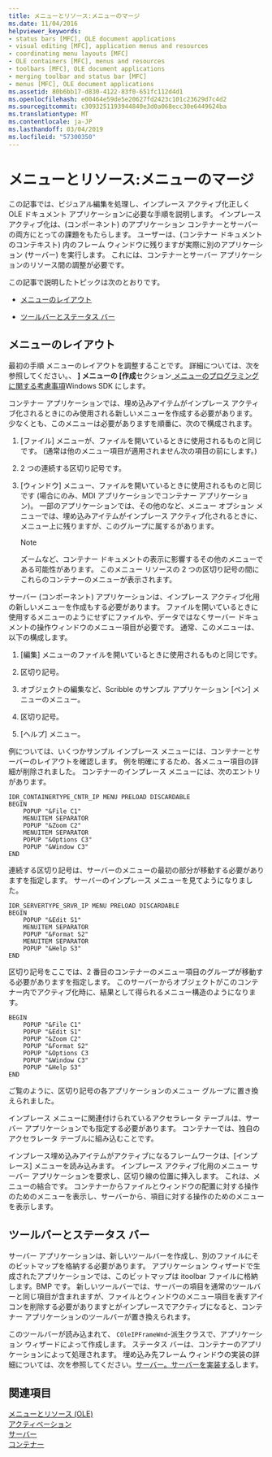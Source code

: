 ```yaml
---
title: メニューとリソース:メニューのマージ
ms.date: 11/04/2016
helpviewer_keywords:
- status bars [MFC], OLE document applications
- visual editing [MFC], application menus and resources
- coordinating menu layouts [MFC]
- OLE containers [MFC], menus and resources
- toolbars [MFC], OLE document applications
- merging toolbar and status bar [MFC]
- menus [MFC], OLE document applications
ms.assetid: 80b6bb17-d830-4122-83f0-651fc112d4d1
ms.openlocfilehash: e00464e59de5e20627fd2423c101c23629d7c4d2
ms.sourcegitcommit: c3093251193944840e3d0a068ecc30e6449624ba
ms.translationtype: MT
ms.contentlocale: ja-JP
ms.lasthandoff: 03/04/2019
ms.locfileid: "57300350"
---
```

# <a name="menus-and-resources-menu-merging"></a>メニューとリソース:メニューのマージ

この記事では、ビジュアル編集を処理し、インプレース アクティブ化正しく OLE ドキュメント アプリケーションに必要な手順を説明します。 インプレース アクティブ化は、(コンポーネント) のアプリケーション コンテナーとサーバーの両方にとっての課題をもたらします。 ユーザーは、(コンテナー ドキュメントのコンテキスト) 内のフレーム ウィンドウに残りますが実際に別のアプリケーション (サーバー) を実行します。 これには、コンテナーとサーバー アプリケーションのリソース間の調整が必要です。

この記事で説明したトピックは次のとおりです。

- [メニューのレイアウト](#_core_menu_layouts)

- [ツールバーとステータス バー](#_core_toolbars_and_status_bars)

##  <a name="_core_menu_layouts"></a> メニューのレイアウト

最初の手順 メニューのレイアウトを調整することです。 詳細については、次を参照してください。、 **] メニューの [作成**セクション[ メニューのプログラミングに関する考慮事項](https://msdn.microsoft.com/library/ms647557.aspx)Windows SDK にします。

コンテナー アプリケーションでは、埋め込みアイテムがインプレース アクティブ化されるときにのみ使用される新しいメニューを作成する必要があります。 少なくとも、このメニューは必要がありますを順番に、次ので構成されます。

1. [ファイル] メニューが、ファイルを開いているときに使用されるものと同じです。 (通常は他のメニュー項目が適用されません次の項目の前にします。)

1. 2 つの連続する区切り記号です。

1. [ウィンドウ] メニュー、ファイルを開いているときに使用されるものと同じです (場合にのみ、MDI アプリケーションでコンテナー アプリケーション)。 一部のアプリケーションでは、その他のなど、メニュー オプション メニューでは、埋め込みアイテムがインプレース アクティブ化されるときに、メニュー上に残りますが、このグループに属するがあります。

    > [!NOTE]
    >  ズームなど、コンテナー ドキュメントの表示に影響するその他のメニューである可能性があります。 このメニュー リソースの 2 つの区切り記号の間にこれらのコンテナーのメニューが表示されます。

サーバー (コンポーネント) アプリケーションは、インプレース アクティブ化用の新しいメニューを作成もする必要があります。 ファイルを開いているときに使用するメニューのようにせずにファイルや、データではなくサーバー ドキュメントの操作ウィンドウのメニュー項目が必要です。 通常、このメニューは、以下の構成します。

1. [編集] メニューのファイルを開いているときに使用されるものと同じです。

1. 区切り記号。

1. オブジェクトの編集など、Scribble のサンプル アプリケーション [ペン] メニューのメニュー。

1. 区切り記号。

1. [ヘルプ] メニュー。

例については、いくつかサンプル インプレース メニューには、コンテナーとサーバーのレイアウトを確認します。 例を明確にするため、各メニュー項目の詳細が削除されました。 コンテナーのインプレース メニューには、次のエントリがあります。

```
IDR_CONTAINERTYPE_CNTR_IP MENU PRELOAD DISCARDABLE
BEGIN
    POPUP "&File C1"
    MENUITEM SEPARATOR
    POPUP "&Zoom C2"
    MENUITEM SEPARATOR
    POPUP "&Options C3"
    POPUP "&Window C3"
END
```

連続する区切り記号は、サーバーのメニューの最初の部分が移動する必要がありますを指定します。 サーバーのインプレース メニューを見てようになりました。

```
IDR_SERVERTYPE_SRVR_IP MENU PRELOAD DISCARDABLE
BEGIN
    POPUP "&Edit S1"
    MENUITEM SEPARATOR
    POPUP "&Format S2"
    MENUITEM SEPARATOR
    POPUP "&Help S3"
END
```

区切り記号をここでは、2 番目のコンテナーのメニュー項目のグループが移動する必要がありますを指定します。 このサーバーからオブジェクトがこのコンテナー内でアクティブ化時に、結果として得られるメニュー構造のようになります。

```
BEGIN
    POPUP "&File C1"
    POPUP "&Edit S1"
    POPUP "&Zoom C2"
    POPUP "&Format S2"
    POPUP "&Options C3
    POPUP "&Window C3"
    POPUP "&Help S3"
END
```

ご覧のように、区切り記号の各アプリケーションのメニュー グループに置き換えられました。

インプレース メニューに関連付けられているアクセラレータ テーブルは、サーバー アプリケーションでも指定する必要があります。 コンテナーでは、独自のアクセラレータ テーブルに組み込むことです。

インプレース埋め込みアイテムがアクティブになるフレームワークは、[インプレース] メニューを読み込みます。 インプレース アクティブ化用のメニュー サーバー アプリケーションを要求し、区切り線の位置に挿入します。 これは、メニューの結合です。 コンテナーからファイルとウィンドウの配置に対する操作のためのメニューを表示し、サーバーから、項目に対する操作のためのメニューを表示します。

##  <a name="_core_toolbars_and_status_bars"></a> ツールバーとステータス バー

サーバー アプリケーションは、新しいツールバーを作成し、別のファイルにそのビットマップを格納する必要があります。 アプリケーション ウィザードで生成されたアプリケーションでは、このビットマップは itoolbar ファイルに格納します。BMP です。 新しいツールバーでは、サーバーの項目を通常のツールバーと同じ項目が含まれますが、ファイルとウィンドウのメニュー項目を表すアイコンを削除する必要がありますとがインプレースでアクティブになると、コンテナー アプリケーションのツールバーが置き換えられます。

このツールバーが読み込まれて、 `COleIPFrameWnd`-派生クラスで、アプリケーション ウィザードによって作成します。 ステータス バーは、コンテナーのアプリケーションによって処理されます。 埋め込み先フレーム ウィンドウの実装の詳細については、次を参照してください。[サーバー。サーバーを実装する](../mfc/servers-implementing-a-server.md)します。

## <a name="see-also"></a>関連項目

[メニューとリソース (OLE)](../mfc/menus-and-resources-ole.md)<br/>
[アクティベーション](../mfc/activation-cpp.md)<br/>
[サーバー](../mfc/servers.md)<br/>
[コンテナー](../mfc/containers.md)
